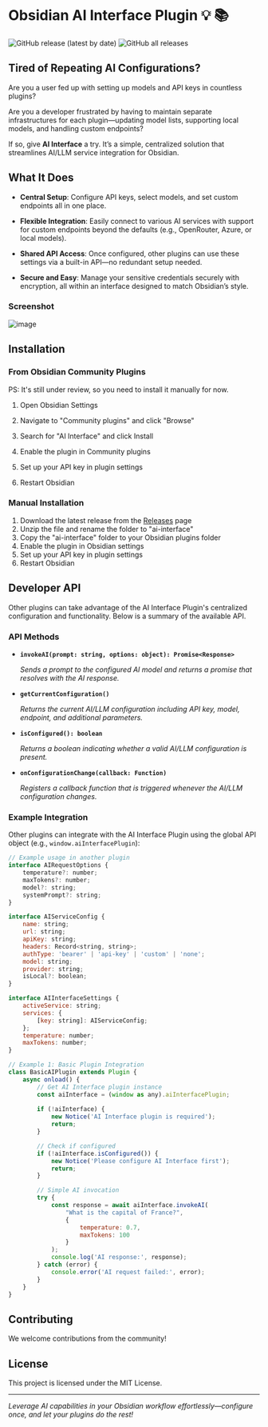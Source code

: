 # Obsidian AI Interface Plugin :bulb: :books:

![GitHub release (latest by date)](https://img.shields.io/github/v/release/HongjianTang/obsidian-ai-interface?style=for-the-badge)
![GitHub all releases](https://img.shields.io/github/downloads/HongjianTang/obsidian-ai-interface/total?style=for-the-badge)

## Tired of Repeating AI Configurations?

Are you a user fed up with setting up models and API keys in countless plugins?

Are you a developer frustrated by having to maintain separate infrastructures for each plugin—updating model lists, supporting local models, and handling custom endpoints?

If so, give **AI Interface** a try. It’s a simple, centralized solution that streamlines AI/LLM service integration for Obsidian.

## What It Does

- **Central Setup**: Configure API keys, select models, and set custom endpoints all in one place.

- **Flexible Integration**: Easily connect to various AI services with support for custom endpoints beyond the defaults (e.g., OpenRouter, Azure, or local models).

- **Shared API Access**: Once configured, other plugins can use these settings via a built-in API—no redundant setup needed.

- **Secure and Easy**: Manage your sensitive credentials securely with encryption, all within an interface designed to match Obsidian’s style.

### Screenshot

![image](https://github.com/user-attachments/assets/8f08f513-4c07-4e53-9946-6174cd8a65cc)

## Installation

### From Obsidian Community Plugins

PS: It's still under review, so you need to install it manually for now.

1. Open Obsidian Settings
2. Navigate to "Community plugins" and click "Browse"
3. Search for "AI Interface" and click Install
4. Enable the plugin in Community plugins
5. Set up your API key in plugin settings

6. Restart Obsidian

### Manual Installation

1. Download the latest release from the [Releases](https://github.com/HongjianTang/obsidian-ai-interface/releases) page
2. Unzip the file and rename the folder to "ai-interface"
3. Copy the "ai-interface" folder to your Obsidian plugins folder
4. Enable the plugin in Obsidian settings
5. Set up your API key in plugin settings
6. Restart Obsidian

## Developer API

Other plugins can take advantage of the AI Interface Plugin's centralized configuration and functionality. Below is a summary of the available API.

### API Methods

- **`invokeAI(prompt: string, options: object): Promise<Response>`**
    
    *Sends a prompt to the configured AI model and returns a promise that resolves with the AI response.*

- **`getCurrentConfiguration()`**
    
    *Returns the current AI/LLM configuration including API key, model, endpoint, and additional parameters.*
    
- **`isConfigured(): boolean`**
    
    *Returns a boolean indicating whether a valid AI/LLM configuration is present.*

- **`onConfigurationChange(callback: Function)`**
    
    *Registers a callback function that is triggered whenever the AI/LLM configuration changes.*

### Example Integration

Other plugins can integrate with the AI Interface Plugin using the global API object (e.g., `window.aiInterfacePlugin`):

```jsx
// Example usage in another plugin
interface AIRequestOptions {
    temperature?: number;
    maxTokens?: number;
    model?: string;
    systemPrompt?: string;
}

interface AIServiceConfig {
    name: string;
    url: string;
    apiKey: string;
    headers: Record<string, string>;
    authType: 'bearer' | 'api-key' | 'custom' | 'none';
    model: string;
    provider: string;
    isLocal?: boolean;
}

interface AIInterfaceSettings {
    activeService: string;
    services: {
        [key: string]: AIServiceConfig;
    };
    temperature: number;
    maxTokens: number;
}

// Example 1: Basic Plugin Integration
class BasicAIPlugin extends Plugin {
    async onload() {
        // Get AI Interface plugin instance
        const aiInterface = (window as any).aiInterfacePlugin;
        
        if (!aiInterface) {
            new Notice('AI Interface plugin is required');
            return;
        }

        // Check if configured
        if (!aiInterface.isConfigured()) {
            new Notice('Please configure AI Interface first');
            return;
        }

        // Simple AI invocation
        try {
            const response = await aiInterface.invokeAI(
                "What is the capital of France?",
                {
                    temperature: 0.7,
                    maxTokens: 100
                }
            );
            console.log('AI response:', response);
        } catch (error) {
            console.error('AI request failed:', error);
        }
    }
}
```

## Contributing

We welcome contributions from the community!

## License

This project is licensed under the MIT License.

---

*Leverage AI capabilities in your Obsidian workflow effortlessly—configure once, and let your plugins do the rest!*
